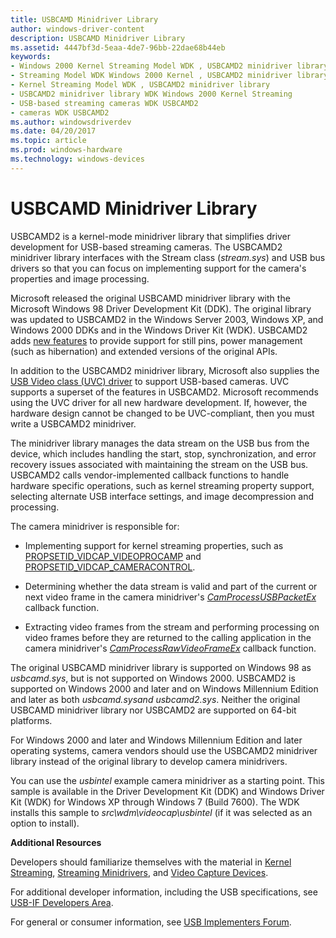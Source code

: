```yaml
---
title: USBCAMD Minidriver Library
author: windows-driver-content
description: USBCAMD Minidriver Library
ms.assetid: 4447bf3d-5eaa-4de7-96bb-22dae68b44eb
keywords:
- Windows 2000 Kernel Streaming Model WDK , USBCAMD2 minidriver library
- Streaming Model WDK Windows 2000 Kernel , USBCAMD2 minidriver library
- Kernel Streaming Model WDK , USBCAMD2 minidriver library
- USBCAMD2 minidriver library WDK Windows 2000 Kernel Streaming
- USB-based streaming cameras WDK USBCAMD2
- cameras WDK USBCAMD2
ms.author: windowsdriverdev
ms.date: 04/20/2017
ms.topic: article
ms.prod: windows-hardware
ms.technology: windows-devices
---
```


# USBCAMD Minidriver Library


USBCAMD2 is a kernel-mode minidriver library that simplifies driver development for USB-based streaming cameras. The USBCAMD2 minidriver library interfaces with the Stream class (*stream.sys*) and USB bus drivers so that you can focus on implementing support for the camera's properties and image processing.

Microsoft released the original USBCAMD minidriver library with the Microsoft Windows 98 Driver Development Kit (DDK). The original library was updated to USBCAMD2 in the Windows Server 2003, Windows XP, and Windows 2000 DDKs and in the Windows Driver Kit (WDK). USBCAMD2 adds [new features](usbcamd2-features.md) to provide support for still pins, power management (such as hibernation) and extended versions of the original APIs.

In addition to the USBCAMD2 minidriver library, Microsoft also supplies the [USB Video class (UVC) driver](usb-video-class-driver.md) to support USB-based cameras. UVC supports a superset of the features in USBCAMD2. Microsoft recommends using the UVC driver for all new hardware development. If, however, the hardware design cannot be changed to be UVC-compliant, then you must write a USBCAMD2 minidriver.

The minidriver library manages the data stream on the USB bus from the device, which includes handling the start, stop, synchronization, and error recovery issues associated with maintaining the stream on the USB bus. USBCAMD2 calls vendor-implemented callback functions to handle hardware specific operations, such as kernel streaming property support, selecting alternate USB interface settings, and image decompression and processing.

The camera minidriver is responsible for:

-   Implementing support for kernel streaming properties, such as [PROPSETID\_VIDCAP\_VIDEOPROCAMP](https://msdn.microsoft.com/library/windows/hardware/ff568122) and [PROPSETID\_VIDCAP\_CAMERACONTROL](https://msdn.microsoft.com/library/windows/hardware/ff567802).

-   Determining whether the data stream is valid and part of the current or next video frame in the camera minidriver's [*CamProcessUSBPacketEx*](https://msdn.microsoft.com/library/windows/hardware/ff557631) callback function.

-   Extracting video frames from the stream and performing processing on video frames before they are returned to the calling application in the camera minidriver's [*CamProcessRawVideoFrameEx*](https://msdn.microsoft.com/library/windows/hardware/ff557625) callback function.

The original USBCAMD minidriver library is supported on Windows 98 as *usbcamd.sys*, but is not supported on Windows 2000. USBCAMD2 is supported on Windows 2000 and later and on Windows Millennium Edition and later as both *usbcamd.sysand usbcamd2.sys*. Neither the original USBCAMD minidriver library nor USBCAMD2 are supported on 64-bit platforms.

For Windows 2000 and later and Windows Millennium Edition and later operating systems, camera vendors should use the USBCAMD2 minidriver library instead of the original library to develop camera minidrivers.

You can use the *usbintel* example camera minidriver as a starting point. This sample is available in the Driver Development Kit (DDK) and Windows Driver Kit (WDK) for Windows XP through Windows 7 (Build 7600). The WDK installs this sample to *src\\wdm\\videocap\\usbintel* (if it was selected as an option to install).

**Additional Resources**

Developers should familiarize themselves with the material in [Kernel Streaming](kernel-streaming.md), [Streaming Minidrivers](https://msdn.microsoft.com/library/windows/hardware/ff568275), and [Video Capture Devices](video-capture-devices.md).

For additional developer information, including the USB specifications, see [USB-IF Developers Area](http://go.microsoft.com/fwlink/p/?linkid=8781).

For general or consumer information, see [USB Implementers Forum](http://go.microsoft.com/fwlink/p/?linkid=8780).

 

 




